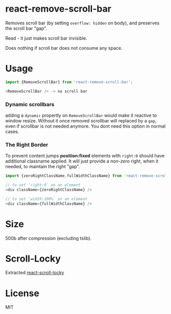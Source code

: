 react-remove-scroll-bar
====

Removes scroll bar (by setting `overflow: hidden` on body), and preserves the scroll bar "gap".

Read - it just makes scroll bar invisible.

Does nothing if scroll bar does not consume any space.

# Usage

```js
import {RemoveScrollBar} from 'react-remove-scroll-bar';

<RemoveScrollBar /> -> no scroll bar
```

### Dynamic scrollbars
adding a `dynamic` propertly on `RemoveScrollBar` would make it reactive to window resize.
Without it once removed scrollbar will replaced by a `gap`, even if scrollbar is not needed anymore.
You dont need this option in normal cases.

### The Right Border
To prevent content jumps __position:fixed__ elements with `right:0`  should have additional classname applied.
It will just provide a _non-zero_ right, when it needed, to maintain the right "gap".
```js
import {zeroRightClassName,fullWidthClassName} from 'react-remove-scroll-bar';

// to set `right:0` on an element
<div className={zeroRightClassName} />

// to set `width:100%` on an element
<div className={fullWidthClassName} />
```

# Size
500b after compression (excluding tslib).

# Scroll-Locky

Extracted [react-scroll-locky](https://github.com/theKashey/react-scroll-locky)

# License
MIT